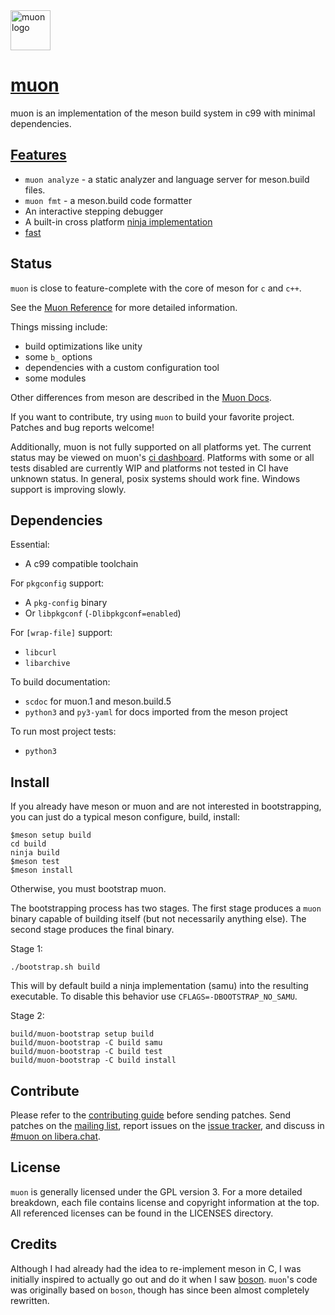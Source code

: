 <!--
SPDX-FileCopyrightText: Stone Tickle <lattis@mochiro.moe>
SPDX-FileCopyrightText: Simon Zeni <simon@bl4ckb0ne.ca>
SPDX-FileCopyrightText: Andrea Pappacoda <andrea@pappacoda.it>
SPDX-License-Identifier: GPL-3.0-only
-->

<img src="https://muon.build/muon_logo.svg" alt="muon logo" height=64 />

# [muon]

muon is an implementation of the meson build system in c99 with minimal
dependencies.

## [Features]

- `muon analyze` - a static analyzer and language server for meson.build files.
- `muon fmt` - a meson.build code formatter
- An interactive stepping debugger
- A built-in cross platform [ninja implementation]
- [fast]

## Status

`muon` is close to feature-complete with the core of meson for `c` and `c++`.

See the [Muon Reference] for more detailed information.

Things missing include:

- build optimizations like unity
- some `b_` options
- dependencies with a custom configuration tool
- some modules

Other differences from meson are described in the [Muon Docs].

If you want to contribute, try using `muon` to build your favorite project.
Patches and bug reports welcome!

Additionally, muon is not fully supported on all platforms yet.  The current
status may be viewed on muon's [ci dashboard].  Platforms with some or all tests
disabled are currently WIP and platforms not tested in CI have unknown status.
In general, posix systems should work fine.  Windows support is improving
slowly.

## Dependencies

Essential:

- A c99 compatible toolchain

For `pkgconfig` support:

- A `pkg-config` binary
- Or `libpkgconf` (`-Dlibpkgconf=enabled`)

For `[wrap-file]` support:

- `libcurl`
- `libarchive`

To build documentation:

- `scdoc` for muon.1 and meson.build.5
- `python3` and `py3-yaml` for docs imported from the meson project

To run most project tests:

- `python3`

## Install

If you already have meson or muon and are not interested in bootstrapping, you
can just do a typical meson configure, build, install:

```
$meson setup build
cd build
ninja build
$meson test
$meson install
```

Otherwise, you must bootstrap muon.

The bootstrapping process has two stages.  The first stage produces a `muon`
binary capable of building itself (but not necessarily anything else). The
second stage produces the final binary.

Stage 1:

```
./bootstrap.sh build
```

This will by default build a ninja implementation (samu) into the resulting
executable.  To disable this behavior use `CFLAGS=-DBOOTSTRAP_NO_SAMU`.

Stage 2:

```
build/muon-bootstrap setup build
build/muon-bootstrap -C build samu
build/muon-bootstrap -C build test
build/muon-bootstrap -C build install
```

## Contribute

Please refer to the [contributing guide] before sending patches.  Send patches
on the [mailing list], report issues on the [issue tracker], and discuss in
[#muon on libera.chat].

## License

`muon` is generally licensed under the GPL version 3.  For a more detailed
breakdown, each file contains license and copyright information at the top.  All
referenced licenses can be found in the LICENSES directory.

## Credits

Although I had already had the idea to re-implement meson in C, I was initially
inspired to actually go out and do it when I saw [boson].  `muon`'s code was
originally based on `boson`, though has since been almost completely rewritten.

[muon]: https://muon.build
[contributing guide]: https://docs.muon.build/contributing.html
[mailing list]: https://lists.sr.ht/~lattis/muon/
[issue tracker]: https://todo.sr.ht/~lattis/muon/
[#muon on libera.chat]: ircs://irc.libera.chat/#muon
[meson project tests]: https://github.com/mesonbuild/meson/tree/master/test%20cases
[Apache 2.0]: https://www.apache.org/licenses/LICENSE-2.0.txt
[boson]: https://sr.ht/~bl4ckb0ne/boson/
[Fast]: https://github.com/annacrombie/meson-raytracer#performance
[ninja implementation]: https://git.sr.ht/~lattis/muon/tree/master/item/src/external/samurai/README.md
[ci dashboard]: https://muon.build/muon_ci.html
[Features]: https://docs.muon.build/features.html
[Muon Docs]: https://docs.muon.build/differences.html
[Muon Reference]: https://docs.muon.build/reference

